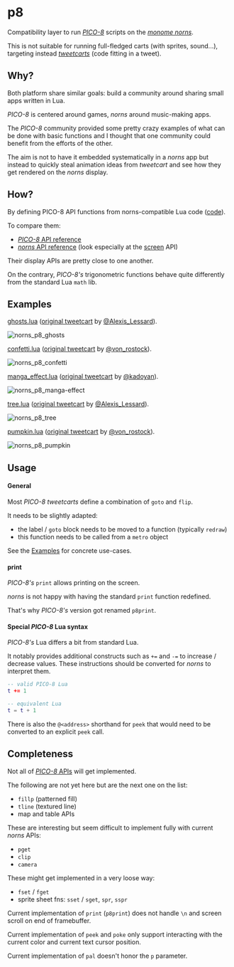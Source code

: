 # p8

Compatibility layer to run [_PICO-8_](https://www.lexaloffle.com/pico-8.php) scripts on the [_monome norns_](https://monome.org/docs/norns/).

This is not suitable for running full-fledged carts (with sprites, sound...), targeting instead [_tweetcarts_](https://twitter.com/hashtag/tweetcart?lang=en) (code fitting in a tweet).


## Why?

Both platform share similar goals: build a community around sharing small apps written in Lua.

_PICO-8_ is centered around games, _norns_ around music-making apps.

The _PICO-8_ community provided some pretty crazy examples of what can be done with basic functions and I thought that one community could benefit from the efforts of the other.

The aim is not to have it embedded systematically in a _norns_ app but instead to quickly steal animation ideas from _tweetcart_ and see how they get rendered on the _norns_ display.


## How?

By defining PICO-8 API functions from norns-compatible Lua code ([code](./lib/p8.lua)).

To compare them:
- [_PICO-8_ API reference](https://pico-8.fandom.com/wiki/APIReference)
- [_norns_ API reference](https://monome.org/docs/norns/api/) (look especially at the [screen](https://monome.org/docs/norns/api/classes/screen.html) API)

Their display APIs are pretty close to one another.

On the contrary, _PICO-8's_ trigonometric functions behave quite differently from the standard Lua `math` lib.


## Examples

[ghosts.lua](ghosts.lua) ([original tweetcart](https://twitter.com/user/status/1322164958008905728) by [@Alexis_Lessard](https://twitter.com/Alexis_Lessard)).

![norns_p8_ghosts](https://www.eigenbahn.com/assets/gif/norns_p8_ghosts.gif)

[confetti.lua](confetti.lua) ([original tweetcart](https://twitter.com/user/status/1324156597569048578) by [@von_rostock](https://twitter.com/von_rostock)).

![norns_p8_confetti](https://www.eigenbahn.com/assets/gif/norns_p8_confetti.gif)

[manga_effect.lua](manga_effect.lua) ([original tweetcart](https://twitter.com/user/status/1309354303933616131) by [@kadoyan](https://twitter.com/kadoyan)).

![norns_p8_manga-effect](https://www.eigenbahn.com/assets/gif/norns_p8_manga-effect.gif)

[tree.lua](tree.lua) ([original tweetcart](https://twitter.com/user/status/1319781601425952768) by [@Alexis_Lessard](https://twitter.com/Alexis_Lessard)).

![norns_p8_tree](https://www.eigenbahn.com/assets/gif/norns_p8_tree.gif)

[pumpkin.lua](tree.lua) ([original tweetcart](https://twitter.com/user/status/1322693583623884803) by [@von_rostock](https://twitter.com/von_rostock)).

![norns_p8_pumpkin](https://www.eigenbahn.com/assets/gif/norns_p8_pumpkin.gif)


## Usage

#### General

Most _PICO-8_ _tweetcarts_ define a combination of `goto` and `flip`.

It needs to be slightly adapted:

 - the label / `goto` block needs to be moved to a function (typically `redraw`)
 - this function needs to be called from a `metro` object

See the [Examples](#examples) for concrete use-cases.


#### print

_PICO-8's_ `print` allows printing on the screen.

_norns_ is not happy with having the standard `print` function redefined.

That's why _PICO-8's_ version got renamed `p8print`.


#### Special _PICO-8_ Lua syntax

_PICO-8's_ Lua differs a bit from standard Lua.

It notably provides additional constructs such as `+=` and `-=` to increase / decrease values. These instructions should be converted for _norns_ to interpret them.

```lua
-- valid PICO-8 Lua
t += 1

-- equivalent Lua
t = t + 1
```

There is also the `@<address>` shorthand for `peek` that would need to be converted to an explicit `peek` call.


## Completeness

Not all of [_PICO-8_ APIs](https://pico-8.fandom.com/wiki/APIReference) will get implemented.

The following are not yet here but are the next one on the list:
- `fillp` (patterned fill)
- `tline` (textured line)
- map and table APIs

These are interesting but seem difficult to implement fully with current _norns_ APIs:
- `pget`
- `clip`
- `camera`

These might get implemented in a very loose way:
- `fset` / `fget`
- sprite sheet fns: `sset` / `sget`, `spr`, `sspr`

Current implementation of `print` (`p8print`) does not handle `\n` and screen scroll on end of framebuffer.

Current implementation of `peek` and `poke` only support interacting with the current color and current text cursor position.

Current implementation of `pal` doesn't honor the `p` parameter.
